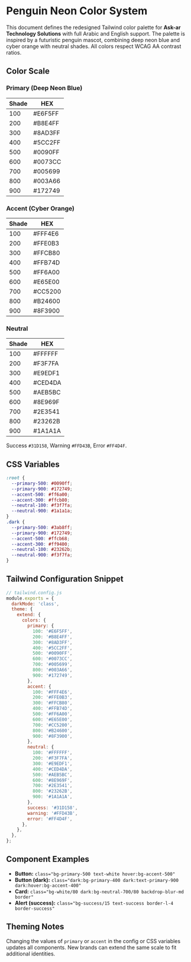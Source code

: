 # Penguin Neon Color System

This document defines the redesigned Tailwind color palette for **Ask-ar Technology Solutions** with full Arabic and English support. The palette is inspired by a futuristic penguin mascot, combining deep neon blue and cyber orange with neutral shades. All colors respect WCAG AA contrast ratios.

## Color Scale

### Primary (Deep Neon Blue)

| Shade | HEX     |
| ----- | ------- |
| 100   | #E6F5FF |
| 200   | #B8E4FF |
| 300   | #8AD3FF |
| 400   | #5CC2FF |
| 500   | #0090FF |
| 600   | #0073CC |
| 700   | #005699 |
| 800   | #003A66 |
| 900   | #172749 |

### Accent (Cyber Orange)

| Shade | HEX     |
| ----- | ------- |
| 100   | #FFF4E6 |
| 200   | #FFE0B3 |
| 300   | #FFCB80 |
| 400   | #FFB74D |
| 500   | #FF6A00 |
| 600   | #E65E00 |
| 700   | #CC5200 |
| 800   | #B24600 |
| 900   | #8F3900 |

### Neutral

| Shade | HEX     |
| ----- | ------- |
| 100   | #FFFFFF |
| 200   | #F3F7FA |
| 300   | #E9EDF1 |
| 400   | #CED4DA |
| 500   | #AEB5BC |
| 600   | #8E969F |
| 700   | #2E3541 |
| 800   | #23262B |
| 900   | #1A1A1A |

Success `#31D158`, Warning `#FFD43B`, Error `#FF4D4F`.

## CSS Variables

```css
:root {
  --primary-500: #0090ff;
  --primary-900: #172749;
  --accent-500: #ff6a00;
  --accent-300: #ffcb80;
  --neutral-100: #f3f7fa;
  --neutral-900: #1a1a1a;
}
.dark {
  --primary-500: #3ab8ff;
  --primary-900: #172749;
  --accent-500: #ffcb68;
  --accent-300: #ff9400;
  --neutral-100: #23262b;
  --neutral-900: #f3f7fa;
}
```

## Tailwind Configuration Snippet

```js
// tailwind.config.js
module.exports = {
  darkMode: 'class',
  theme: {
    extend: {
      colors: {
        primary: {
          100: '#E6F5FF',
          200: '#B8E4FF',
          300: '#8AD3FF',
          400: '#5CC2FF',
          500: '#0090FF',
          600: '#0073CC',
          700: '#005699',
          800: '#003A66',
          900: '#172749',
        },
        accent: {
          100: '#FFF4E6',
          200: '#FFE0B3',
          300: '#FFCB80',
          400: '#FFB74D',
          500: '#FF6A00',
          600: '#E65E00',
          700: '#CC5200',
          800: '#B24600',
          900: '#8F3900',
        },
        neutral: {
          100: '#FFFFFF',
          200: '#F3F7FA',
          300: '#E9EDF1',
          400: '#CED4DA',
          500: '#AEB5BC',
          600: '#8E969F',
          700: '#2E3541',
          800: '#23262B',
          900: '#1A1A1A',
        },
        success: '#31D158',
        warning: '#FFD43B',
        error: '#FF4D4F',
      },
    },
  },
};
```

## Component Examples

- **Button:** `class="bg-primary-500 text-white hover:bg-accent-500"`
- **Button (dark):** `class="dark:bg-primary-400 dark:text-primary-900 dark:hover:bg-accent-400"`
- **Card:** `class="bg-white/80 dark:bg-neutral-700/80 backdrop-blur-md border"`
- **Alert (success):** `class="bg-success/15 text-success border-l-4 border-success"`

## Theming Notes

Changing the values of `primary` or `accent` in the config or CSS variables updates all components. New brands can extend the same scale to fit additional identities.
